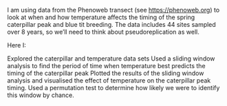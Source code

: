 I am using data from the Phenoweb transect (see https://phenoweb.org) to look at when and how temperature affects the timing of the spring caterpillar peak and blue tit breeding. The data includes 44 sites sampled over 8 years, so we’ll need to think about pseudoreplication as well.

Here I:

Explored the caterpillar and temperature data sets
Used a sliding window analysis to find the period of time when temperature best predicts the timing of the caterpillar peak
Plotted the results of the sliding window analysis and visualised the effect of temperature on the caterpillar peak timing.
Used a permutation test to determine how likely we were to identify this window by chance.